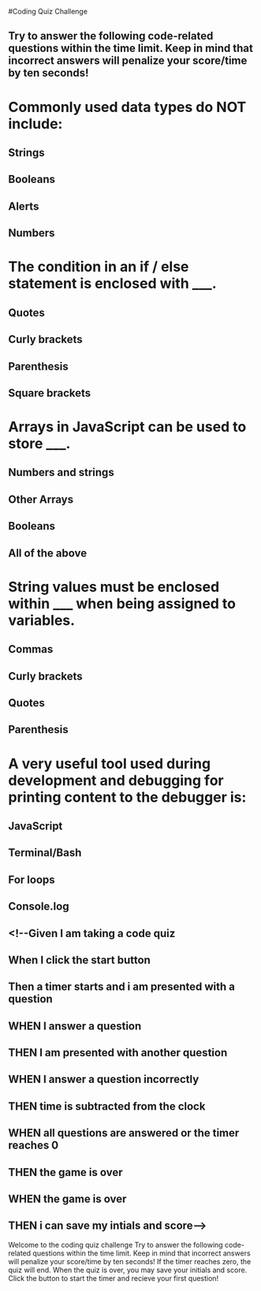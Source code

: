 #Coding Quiz Challenge

## Try to answer the following code-related questions within the time limit. Keep in mind that incorrect answers will penalize your score/time by ten seconds!

# Commonly used data types do NOT include:

## Strings
## Booleans
## Alerts 
## Numbers 

# The condition in an if / else statement is enclosed with ___.

## Quotes
## Curly brackets
## Parenthesis 
## Square brackets

# Arrays in JavaScript can be used to store ___.

## Numbers and strings
## Other Arrays 
## Booleans
## All of the above

# String values must be enclosed within ___ when being assigned to variables.

## Commas
## Curly brackets
## Quotes
## Parenthesis 

# A very useful tool used during development and debugging for printing content to the debugger is: 

## JavaScript
## Terminal/Bash
## For loops
## Console.log

##     <!--AS A coding boot camp student, I WANT to take a timed quiz on Javascript fundamentals that stores high scores SO THAT I can gauge my progress compared to my peers-->
##   <!--Given I am taking a code quiz
##    When I click the start button
##    Then a timer starts and i am presented with a question
##    WHEN I answer a question
##    THEN I am presented with another question
##    WHEN I answer a question incorrectly
##    THEN time is subtracted from the clock
##    WHEN all questions are answered or the timer reaches 0
##    THEN the game is over
##    WHEN the game is over
##    THEN i can save my intials and score-->

Welcome to the coding quiz challenge
 Try to answer the following code-related questions within the time limit. 
 Keep in mind that incorrect answers will penalize your score/time by ten seconds!
 If the timer reaches zero, the quiz will end.
 When the quiz is over, you may save your initials and score.
 Click the button to start the timer and recieve your first question!
 
